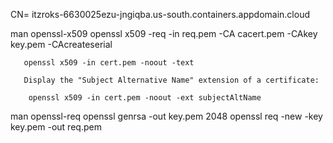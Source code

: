 
CN= itzroks-6630025ezu-jngiqba.us-south.containers.appdomain.cloud

man openssl-x509
      openssl x509 -req -in req.pem -CA cacert.pem -CAkey key.pem -CAcreateserial

       openssl x509 -in cert.pem -noout -text

       Display the "Subject Alternative Name" extension of a certificate:

        openssl x509 -in cert.pem -noout -ext subjectAltName

man openssl-req
        openssl genrsa -out key.pem 2048
        openssl req -new -key key.pem -out req.pem
